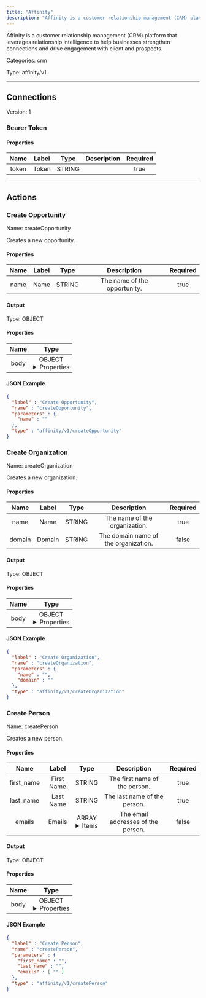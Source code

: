 ```yaml
---
title: "Affinity"
description: "Affinity is a customer relationship management (CRM) platform that leverages relationship intelligence to help businesses strengthen connections and drive engagement with client and prospects."
---
```


Affinity is a customer relationship management (CRM) platform that leverages relationship intelligence to help businesses strengthen connections and drive engagement with client and prospects.


Categories: crm


Type: affinity/v1

<hr />



## Connections

Version: 1


### Bearer Token

#### Properties

|      Name       |      Label     |     Type     |     Description     | Required |
|:---------------:|:--------------:|:------------:|:-------------------:|:--------:|
| token | Token | STRING |  | true |





<hr />



## Actions


### Create Opportunity
Name: createOpportunity

Creates a new opportunity.

#### Properties

|      Name       |      Label     |     Type     |     Description     | Required |
|:---------------:|:--------------:|:------------:|:-------------------:|:--------:|
| name | Name | STRING | The name of the opportunity. | true |


#### Output



Type: OBJECT


#### Properties

|     Name     |     Type     |
|:------------:|:------------:|
| body | OBJECT <details> <summary> Properties </summary> {STRING\(id), STRING\(name)} </details> |




#### JSON Example
```json
{
  "label" : "Create Opportunity",
  "name" : "createOpportunity",
  "parameters" : {
    "name" : ""
  },
  "type" : "affinity/v1/createOpportunity"
}
```


### Create Organization
Name: createOrganization

Creates a new organization.

#### Properties

|      Name       |      Label     |     Type     |     Description     | Required |
|:---------------:|:--------------:|:------------:|:-------------------:|:--------:|
| name | Name | STRING | The name of the organization. | true |
| domain | Domain | STRING | The domain name of the organization. | false |


#### Output



Type: OBJECT


#### Properties

|     Name     |     Type     |
|:------------:|:------------:|
| body | OBJECT <details> <summary> Properties </summary> {STRING\(id), STRING\(name), STRING\(domain)} </details> |




#### JSON Example
```json
{
  "label" : "Create Organization",
  "name" : "createOrganization",
  "parameters" : {
    "name" : "",
    "domain" : ""
  },
  "type" : "affinity/v1/createOrganization"
}
```


### Create Person
Name: createPerson

Creates a new person.

#### Properties

|      Name       |      Label     |     Type     |     Description     | Required |
|:---------------:|:--------------:|:------------:|:-------------------:|:--------:|
| first_name | First Name | STRING | The first name of the person. | true |
| last_name | Last Name | STRING | The last name of the person. | true |
| emails | Emails | ARRAY <details> <summary> Items </summary> [STRING] </details> | The email addresses of the person. | false |


#### Output



Type: OBJECT


#### Properties

|     Name     |     Type     |
|:------------:|:------------:|
| body | OBJECT <details> <summary> Properties </summary> {STRING\(id), STRING\(first_name), STRING\(last_name), [STRING]\(emails)} </details> |




#### JSON Example
```json
{
  "label" : "Create Person",
  "name" : "createPerson",
  "parameters" : {
    "first_name" : "",
    "last_name" : "",
    "emails" : [ "" ]
  },
  "type" : "affinity/v1/createPerson"
}
```




